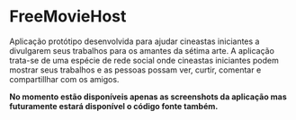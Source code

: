# FreeMovieHost

Aplicação protótipo desenvolvida para ajudar cineastas iniciantes a divulgarem seus trabalhos para os amantes da sétima arte.
A aplicação trata-se de uma espécie de rede social onde cineastas iniciantes podem mostrar seus trabalhos e as pessoas possam ver, curtir, comentar e compartillhar com os amigos.

**No momento estão disponíveis apenas as screenshots da aplicação mas futuramente estará disponível o código fonte também.**
